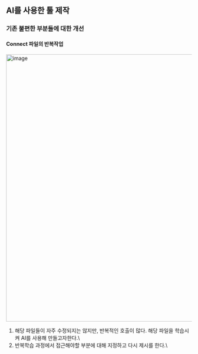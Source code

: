## AI를 사용한 툴 제작

### 기존 불편한 부분들에 대한 개선
#### Connect 파일의 반복작업
<img width="1470" height="727" alt="image" src="https://github.com/user-attachments/assets/4ea53992-bcc2-4002-883f-a53e2658e78e" />

1. 해당 파일들이 자주 수정되지는 않지만, 반복적인 호출이 많다. 해당 파일을 학습시켜 AI를 사용해 만들고자한다.\
2. 반복학습 과정에서 접근해야할 부분에 대해 지정하고 다시 제시를 한다.\
